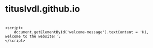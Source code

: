 # tituslvdl.github.io
<!DOCTYPE html>
<html lang="en">
<head>
    <meta charset="UTF-8">
    <meta name="viewport" content="width=device-width, initial-scale=1.0">
    <title>Welcome</title>
</head>
<body>
    <h1 id="welcome-message"></h1>

    <script>
        document.getElementById('welcome-message').textContent = 'Hi, welcome to the website!';
    </script>
</body>
</html>
